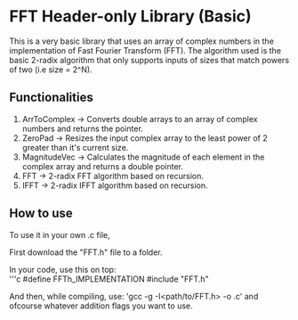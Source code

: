# FFT Header-only Library (Basic)
This is a very basic library that uses an array of complex numbers in the implementation of Fast Fourier Transform (FFT).
The algorithm used is the basic 2-radix algorithm that only supports inputs of sizes that match powers of two (i.e size = 2^N).

## Functionalities 
  1) ArrToComplex -> Converts double arrays to an array of complex numbers and returns the pointer.
  2) ZeroPad -> Resizes the input complex array to the least power of 2 greater than it's current size.
  3) MagnitudeVec -> Calculates the magnitude of each element in the complex array and returns a double pointer.
  4) FFT -> 2-radix FFT algorithm based on recursion.
  5) IFFT -> 2-radix IFFT algorithm based on recursion.

## How to use
  To use it in your own .c file,

  First download the "FFT.h" file to a folder.

  In your code, use this on top:  
  '''c
  #define FFTh_IMPLEMENTATION
  #include "FFT.h"

  And then, while compiling, use:
  'gcc -g -I<path/to/FFT.h> -o <output> <yourfile>.c'
  and ofcourse whatever addition flags you want to use.

  
